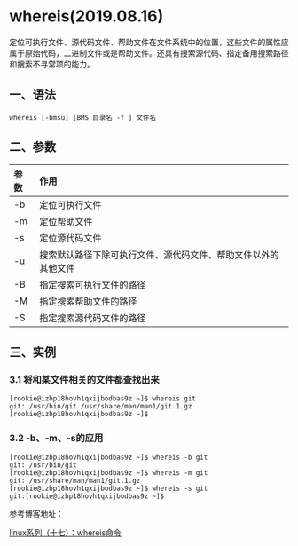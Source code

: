# whereis(2019.08.16)

定位可执行文件、源代码文件、帮助文件在文件系统中的位置，这些文件的属性应属于原始代码，二进制文件或是帮助文件。还具有搜索源代码、指定备用搜索路径和搜索不寻常项的能力。

## 一、语法

`whereis [-bmsu] [BMS 目录名 -f ] 文件名`

## 二、参数

| 参数 | 作用 |
| :--- | :--- |
| -b | 定位可执行文件 |
| -m | 定位帮助文件 |
| -s | 定位源代码文件 |
| -u | 搜索默认路径下除可执行文件、源代码文件、帮助文件以外的其他文件 |
| -B | 指定搜索可执行文件的路径 |
| -M | 指定搜索帮助文件的路径 |
| -S | 指定搜索源代码文件的路径 |

## 三、实例

### 3.1 将和某文件相关的文件都查找出来

```
[rookie@izbp18hovh1qxijbodbas9z ~]$ whereis git
git: /usr/bin/git /usr/share/man/man1/git.1.gz
[rookie@izbp18hovh1qxijbodbas9z ~]$ 
```

### 3.2 -b、-m、-s的应用

```
[rookie@izbp18hovh1qxijbodbas9z ~]$ whereis -b git
git: /usr/bin/git
[rookie@izbp18hovh1qxijbodbas9z ~]$ whereis -m git
git: /usr/share/man/man1/git.1.gz
[rookie@izbp18hovh1qxijbodbas9z ~]$ whereis -s git
git:[rookie@izbp18hovh1qxijbodbas9z ~]$
```

参考博客地址：

[linux系列（十七）：whereis命令](https://www.cnblogs.com/felixwang2/p/10014916.html)